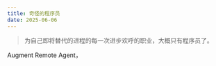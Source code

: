 ```yaml
---
title: 奇怪的程序员
date: 2025-06-06
---
```



 > 为自己即将替代的进程的每一次进步欢呼的职业，大概只有程序员了。
 
Augment Remote Agent，
